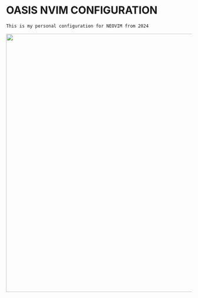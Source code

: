 # OASIS NVIM CONFIGURATION
    This is my personal configuration for NEOVIM from 2024

<img align="center" src="https://res.cloudinary.com/dder8kjda/image/upload/v1726808646/Screenshot_20240919_233551_nudloo.png" width="700px"/>
